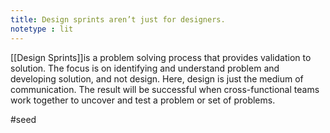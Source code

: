 ```yaml
---
title: Design sprints aren’t just for designers.
notetype : lit
---
```


[[Design Sprints]]is a problem solving process that provides validation to solution. The focus is on identifying and understand problem and developing solution, and not design. Here, design is just the medium of communication. The result will be successful when cross-functional teams work together to uncover and test a problem or set of problems.

#seed  